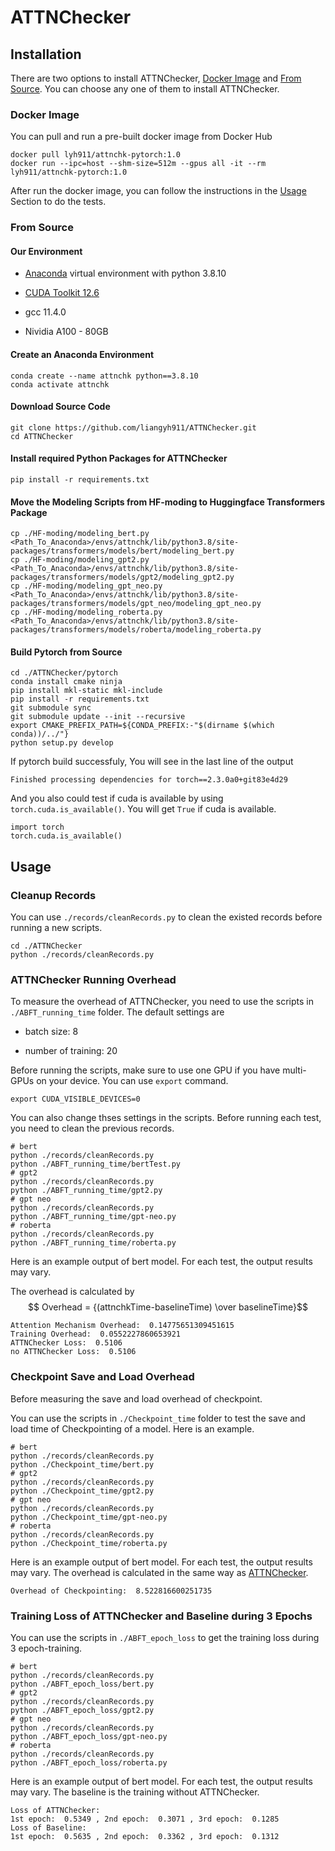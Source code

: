 # ATTNChecker

## Installation

There are two options to install ATTNChecker, [Docker Image](#docker-image) and [From Source](#from-source). You can choose any one of them to install ATTNChecker.

### Docker Image

You can pull and run a pre-built docker image from Docker Hub

```shell
docker pull lyh911/attnchk-pytorch:1.0
docker run --ipc=host --shm-size=512m --gpus all -it --rm lyh911/attnchk-pytorch:1.0
```

After run the docker image, you can follow the instructions in the [Usage](#usage) Section to do the tests.

### From Source

#### Our Environment

- [Anaconda](https://docs.anaconda.com/anaconda/install/) virtual environment with python 3.8.10

- [CUDA Toolkit 12.6](https://developer.nvidia.com/cuda-12-6-0-download-archive)

- gcc 11.4.0

- Nividia A100 - 80GB

#### Create an Anaconda Environment

```shell
conda create --name attnchk python==3.8.10
conda activate attnchk
```

#### Download Source Code

```shell
git clone https://github.com/liangyh911/ATTNChecker.git
cd ATTNChecker
```

#### Install required Python Packages for ATTNChecker

```shell
pip install -r requirements.txt 
```

#### Move the Modeling Scripts from HF-moding to Huggingface Transformers Package

```shell
cp ./HF-moding/modeling_bert.py      <Path_To_Anaconda>/envs/attnchk/lib/python3.8/site-packages/transformers/models/bert/modeling_bert.py
cp ./HF-moding/modeling_gpt2.py      <Path_To_Anaconda>/envs/attnchk/lib/python3.8/site-packages/transformers/models/gpt2/modeling_gpt2.py
cp ./HF-moding/modeling_gpt_neo.py   <Path_To_Anaconda>/envs/attnchk/lib/python3.8/site-packages/transformers/models/gpt_neo/modeling_gpt_neo.py
cp ./HF-moding/modeling_roberta.py   <Path_To_Anaconda>/envs/attnchk/lib/python3.8/site-packages/transformers/models/roberta/modeling_roberta.py
```

<!-- ### Move AttnChecker Scripts to Pytorch

```shell
cp  ./OptABFT_v4/CUDABlas.cu      ./pytorch/aten/src/ATen/cuda/CUDABlas.cu
cp  ./OptABFT_v4/CUDABlas.h       ./pytorch/aten/src/ATen/cuda/CUDABlas.h
cp  ./OptABFT_v4/opt_kernels.cu   ./pytorch/aten/src/ATen/cuda/opt_kernels.cu
cp  ./OptABFT_v4/Blas.cpp         ./pytorch/aten/src/ATen/native/cuda/Blas.cpp
``` -->

#### Build Pytorch from Source

```shell
cd ./ATTNChecker/pytorch
conda install cmake ninja
pip install mkl-static mkl-include
pip install -r requirements.txt
git submodule sync
git submodule update --init --recursive
export CMAKE_PREFIX_PATH=${CONDA_PREFIX:-"$(dirname $(which conda))/../"}
python setup.py develop
```

If pytorch build successfuly, You will see in the last line of the output

```shell
Finished processing dependencies for torch==2.3.0a0+git83e4d29
```

And you also could test if cuda is available by using ```torch.cuda.is_available()```. You will get ```True``` if cuda is available.

```shell
import torch
torch.cuda.is_available()
```

## Usage

### Cleanup Records

You can use ```./records/cleanRecords.py``` to clean the existed records before running a new scripts.

```shell
cd ./ATTNChecker
python ./records/cleanRecords.py
```

### ATTNChecker Running Overhead

To measure the overhead of ATTNChecker, you need to use the scripts in ```./ABFT_running_time``` folder. The default settings are

- batch size: 8

- number of training: 20

Before running the scripts, make sure to use one GPU if you have multi-GPUs on your device. You can use ```export``` command.

```shell
export CUDA_VISIBLE_DEVICES=0
```

You can also change thses settings in the scripts. Before running each test, you need to clean the previous records.

```shell
# bert
python ./records/cleanRecords.py
python ./ABFT_running_time/bertTest.py
# gpt2
python ./records/cleanRecords.py
python ./ABFT_running_time/gpt2.py
# gpt neo
python ./records/cleanRecords.py
python ./ABFT_running_time/gpt-neo.py
# roberta
python ./records/cleanRecords.py
python ./ABFT_running_time/roberta.py
```

Here is an example output of bert model. For each test, the output results may vary.

The overhead is calculated by $$ Overhead = {(attnchkTime-baselineTime) \over baselineTime}$$

```shell
Attention Mechanism Overhead:  0.14775651309451615
Training Overhead:  0.0552227860653921
ATTNChecker Loss:  0.5106
no ATTNChecker Loss:  0.5106
```

### Checkpoint Save and Load Overhead

Before measuring the save and load overhead of checkpoint.

You can use the scripts in ```./Checkpoint_time``` folder to test the save and load time of Checkpointing of a model. Here is an example.

```shell
# bert
python ./records/cleanRecords.py
python ./Checkpoint_time/bert.py
# gpt2
python ./records/cleanRecords.py
python ./Checkpoint_time/gpt2.py
# gpt neo
python ./records/cleanRecords.py
python ./Checkpoint_time/gpt-neo.py
# roberta
python ./records/cleanRecords.py
python ./Checkpoint_time/roberta.py
```

Here is an example output of bert model. For each test, the output results may vary. The overhead is calculated in the same way as [ATTNChecker](#attnchecker-running-overhead).

```shell
Overhead of Checkpointing:  8.522816600251735
```

### Training Loss of ATTNChecker and Baseline during 3 Epochs

You can use the scripts in ```./ABFT_epoch_loss``` to get the training loss during 3 epoch-training.

```shell
# bert
python ./records/cleanRecords.py
python ./ABFT_epoch_loss/bert.py
# gpt2
python ./records/cleanRecords.py
python ./ABFT_epoch_loss/gpt2.py
# gpt neo
python ./records/cleanRecords.py
python ./ABFT_epoch_loss/gpt-neo.py
# roberta
python ./records/cleanRecords.py
python ./ABFT_epoch_loss/roberta.py
```

Here is an example output of bert model. For each test, the output results may vary. The baseline is the training without ATTNChecker.

```shell
Loss of ATTNChecker: 
1st epoch:  0.5349 , 2nd epoch:  0.3071 , 3rd epoch:  0.1285
Loss of Baseline: 
1st epoch:  0.5635 , 2nd epoch:  0.3362 , 3rd epoch:  0.1312
```
